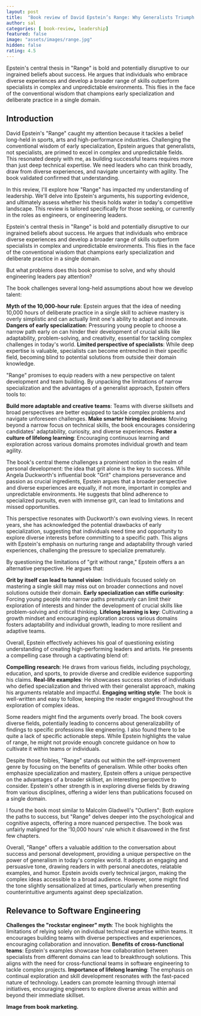 ```yaml
---
layout: post
title:  "Book review of David Epstein’s Range: Why Generalists Triumph in a Specialized World"
author: sal
categories: [ book-review, leadership]
featured: false
image: "assets/images/range.jpg"
hidden: false
rating: 4.5
---
```

Epstein's central thesis in "Range" is bold and potentially disruptive to our ingrained beliefs about success. He argues that individuals who embrace diverse experiences and develop a broader range of skills outperform specialists in complex and unpredictable environments. This flies in the face of the conventional wisdom that champions early specialization and deliberate practice in a single domain.

## Introduction

David Epstein's "Range" caught my attention because it tackles a belief long-held in sports, arts and high-performance industries. Challenging the conventional wisdom of early specialization, Epstein argues that generalists, not specialists, are primed to excel in complex and unpredictable fields. This resonated deeply with me, as building successful teams requires more than just deep technical expertise. We need leaders who can think broadly, draw from diverse experiences, and navigate uncertainty with agility. The book validated confirmed that understanding.

In this review, I'll explore how "Range" has impacted my understanding of leadership. We'll delve into Epstein's arguments, his supporting evidence, and ultimately assess whether his thesis holds water in today's competitive landscape. This review is tailored specifically for those seeking, or currently in the roles as engineers, or engineering leaders.

Epstein's central thesis in "Range" is bold and potentially disruptive to our ingrained beliefs about success. He argues that individuals who embrace diverse experiences and develop a broader range of skills outperform specialists in complex and unpredictable environments. This flies in the face of the conventional wisdom that champions early specialization and deliberate practice in a single domain.

But what problems does this book promise to solve, and why should engineering leaders pay attention?

The book challenges several long-held assumptions about how we develop talent:

__Myth of the 10,000-hour rule__: Epstein argues that the idea of needing 10,000 hours of deliberate practice in a single skill to achieve mastery is overly simplistic and can actually limit one's ability to adapt and innovate.
__Dangers of early specialization__: Pressuring young people to choose a narrow path early on can hinder their development of crucial skills like adaptability, problem-solving, and creativity, essential for tackling complex challenges in today's world.
__Limited perspective of specialists__: While deep expertise is valuable, specialists can become entrenched in their specific field, becoming blind to potential solutions from outside their domain knowledge.

"Range" promises to equip readers with a new perspective on talent development and team building. By unpacking the limitations of narrow specialization and the advantages of a generalist approach, Epstein offers tools to:

__Build more adaptable and creative teams__: Teams with diverse skillsets and broad perspectives are better equipped to tackle complex problems and navigate unforeseen challenges.
__Make smarter hiring decisions__: Moving beyond a narrow focus on technical skills, the book encourages considering candidates' adaptability, curiosity, and diverse experiences.
__Foster a culture of lifelong learning__: Encouraging continuous learning and exploration across various domains promotes individual growth and team agility.

The book's central theme challenges a prominent notion in the realm of personal development: the idea that grit alone is the key to success. While Angela Duckworth's influential book "Grit" champions perseverance and passion as crucial ingredients, Epstein argues that a broader perspective and diverse experiences are equally, if not more, important in complex and unpredictable environments. He suggests that blind adherence to specialized pursuits, even with immense grit, can lead to limitations and missed opportunities.

This perspective resonates with Duckworth's own evolving views. In recent years, she has acknowledged the potential drawbacks of early specialization, suggesting that individuals need time and opportunity to explore diverse interests before committing to a specific path. This aligns with Epstein's emphasis on nurturing range and adaptability through varied experiences, challenging the pressure to specialize prematurely.

By questioning the limitations of "grit without range," Epstein offers a an alternative perspective. He argues that:

__Grit by itself can lead to tunnel vision__: Individuals focused solely on mastering a single skill may miss out on broader connections and novel solutions outside their domain.
__Early specialization can stifle curiosity__: Forcing young people into narrow paths prematurely can limit their exploration of interests and hinder the development of crucial skills like problem-solving and critical thinking.
__Lifelong learning is key__: Cultivating a growth mindset and encouraging exploration across various domains fosters adaptability and individual growth, leading to more resilient and adaptive teams.

Overall, Epstein effectively achieves his goal of questioning existing understanding of creating high-performing leaders and artists. He presents a compelling case through a captivating blend of:

__Compelling research__: He draws from various fields, including psychology, education, and sports, to provide diverse and credible evidence supporting his claims.
__Real-life examples__: He showcases success stories of individuals who defied specialization and thrived with their generalist approach, making his arguments relatable and impactful.
__Engaging writing style__: The book is well-written and easy to follow, keeping the reader engaged throughout the exploration of complex ideas.

Some readers might find the arguments overly broad. The book covers diverse fields, potentially leading to concerns about generalizability of findings to specific professions like engineering. I also found there to be quite a lack of specific actionable steps. While Epstein highlights the value of range, he might not provide enough concrete guidance on how to cultivate it within teams or individuals.

Despite those foibles, "Range" stands out within the self-improvement genre by focusing on the benefits of generalism. While other books often emphasize specialization and mastery, Epstein offers a unique perspective on the advantages of a broader skillset, an interesting perspective to consider. Epstein's other strength is in exploring diverse fields by drawing from various disciplines, offering a wider lens than publications focused on a single domain.

I found the book most similar to Malcolm Gladwell's "Outliers": Both explore the paths to success, but "Range" delves deeper into the psychological and cognitive aspects, offering a more nuanced perspective. The book was unfairly maligned for the '10,000 hours' rule which it disavowed in the first few chapters.
 
Overall, "Range" offers a valuable addition to the conversation about success and personal development, providing a unique perspective on the power of generalism in today's complex world. It adopts an engaging and persuasive tone, drawing readers in with personal anecdotes, relatable examples, and humor. Epstein avoids overly technical jargon, making the complex ideas accessible to a broad audience. However, some might find the tone slightly sensationalized at times, particularly when presenting counterintuitive arguments against deep specialization.


## Relevance to Software Engineering

**Challenges the "rockstar engineer" myth**: The book highlights the limitations of relying solely on individual technical expertise within teams. It encourages building teams with diverse perspectives and experiences, encouraging collaboration and innovation.
**Benefits of cross-functional teams**: Epstein's examples showcase how collaboration between specialists from different domains can lead to breakthrough solutions. This aligns with the need for cross-functional teams in software engineering to tackle complex projects.
**Importance of lifelong learning**: The emphasis on continual exploration and skill development resonates with the fast-paced nature of technology. Leaders can promote learning through internal initiatives, encouraging engineers to explore diverse areas within and beyond their immediate skillset.

__Image from book marketing.__